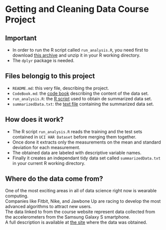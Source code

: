 # Getting and Cleaning Data Course Project

## Important
* In order to run the R script called `run_analysis.R`, you need first to download [this archive](https://d396qusza40orc.cloudfront.net/getdata%2Fprojectfiles%2FUCI%20HAR%20Dataset.zip) and unzip it in your R working directory.
* The `dplyr` package is needed.

## Files belongig to this project
* `README.md`:  this very file, describing the project.  
* `CodeBook.md`:  the [code book](CodeBook.md) describing the content of the data set.  
* `run_analysis.R`:  the [R script](run_analysis.R) used to obtain de summarized data set.  
* `summarizedData.txt`:  the [text file](summarizedData.txt) containing the summarized data set.  

## How does it work?
* The R script `run_analysis.R` reads the training and the test sets contained in `UCI HAR Dataset` before merging them together.
* Once done it extracts only the measurements on the mean and standard deviation for each measurement.
* The obtained data are labeled with descriptive variable names.
* Finally it creates an independant tidy data set called `summarizedData.txt` in your current R working directory.

## Where do the data come from?
One of the most exciting areas in all of data science right now is wearable computing.  
Companies like Fitbit, Nike, and Jawbone Up are racing to develop the most advanced algorithms to attract new users.  
The data linked to from the course website represent data collected from the accelerometers from the Samsung Galaxy S smartphone.  
A full description is available at [the site](http://archive.ics.uci.edu/ml/datasets/Human+Activity+Recognition+Using+Smartphones) where the data was obtained.
